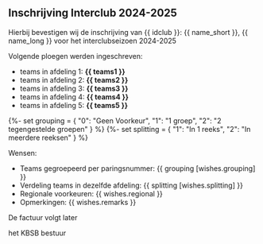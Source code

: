 ## Inschrijving Interclub 2024-2025

Hierbij bevestigen wij de inschrijving van {{ idclub }}: {{ name_short }}, {{ name_long }} voor het interclubseizoen 2024-2025

Volgende ploegen werden ingeschreven:

 - teams in afdeling 1: **{{ teams1 }}**
 - teams in afdeling 2: **{{ teams2 }}**
 - teams in afdeling 3: **{{ teams3 }}** 
 - teams in afdeling 4: **{{ teams4 }}**
 - teams in afdeling 5: **{{ teams5 }}**


{%- set grouping = {
    "0": "Geen Voorkeur",
    "1": "1 groep",
    "2": "2 tegengestelde groepen"
}  %}
{%- set splitting = {
    "1": "In 1 reeks",
    "2": "In meerdere reeksen"
}  %}


Wensen:

 - Teams gegroepeerd per paringsnummer: {{ grouping [wishes.grouping] }}
 - Verdeling teams in dezelfde afdeling: {{ splitting [wishes.splitting] }}
 - Regionale voorkeuren: {{ wishes.regional }}
 - Opmerkingen: {{ wishes.remarks }}


De factuur volgt later

het KBSB bestuur